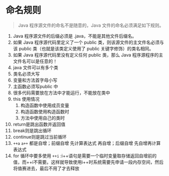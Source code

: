 # 命名规则

> Java 程序源文件的命名不是随意的，Java 文件的命名必须满足如下规则。

1. Java 程序源文件的后缀必须是 .java，不能是其他文件后缀名。
2. 如果 Java 程序源代码里定义了一个 public 类，则该源文件的主文件名必须与该 public 类（也就是该类定义使用了 public 关键字修饰）的类名相同。
3. 如果 Java 程序源代码里没有定义任何 public 类，那么 Java 程序源程序的主文件名可以是任意的！
4. java 文件可以有多个类
5. 类名必须大写
6. 变量和方法首字母小写
7. 主函数必须写public 中
8. 很多代码需要放在方法中才能运行，不能放在类中
9. this 使用情况
    1. 构造函数中使用成员变量
    2. 构造函数使用构造函数时
    3. 方法中使用自己的类时
10. return是跳出函数并返回值
11. break则是跳出循环
12. continue则是跳过当前循环
13. `++a` `a++` 都是自增；前缀自增 先计算表达式  再自增；后缀自增 先自增再计算表达式
14. for 循环中要多使用 `++i` :i++语句是需要一个临时变量取存储返回自增前的值，而++i不需要。这样就导致使用i++时系统需要先申请一段内存空间，然后将值赛进去，最后不用了才去释放